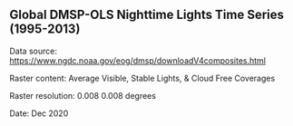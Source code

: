 ## Global DMSP-OLS Nighttime Lights Time Series (1995-2013)

Data source: https://www.ngdc.noaa.gov/eog/dmsp/downloadV4composites.html

Raster content: Average Visible, Stable Lights, & Cloud Free Coverages

Raster resolution: 0.008 0.008 degrees

Date: Dec 2020